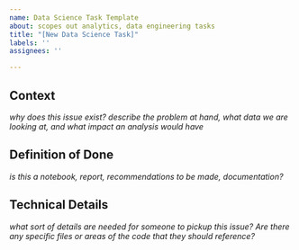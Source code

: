 ```yaml
---
name: Data Science Task Template
about: scopes out analytics, data engineering tasks
title: "[New Data Science Task]"
labels: ''
assignees: ''

---
```


## Context
_why does this issue exist? describe the problem at hand, what data we are looking at, and what impact an analysis would have_

## Definition of Done
_is this a notebook, report, recommendations to be made, documentation?_

## Technical Details
_what sort of details are needed for someone to pickup this issue? Are there any specific files or areas of the code that they should reference?_
